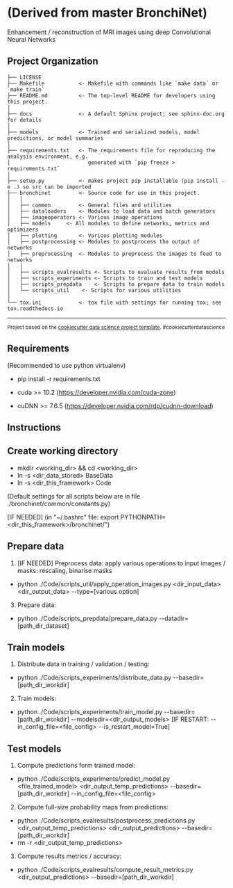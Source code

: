 (Derived from master BronchiNet)
================================

Enhancement / reconstruction of MRI images using deep Convolutional Neural Networks

Project Organization
------------

    ├── LICENSE
    ├── Makefile           <- Makefile with commands like `make data` or `make train`
    ├── README.md          <- The top-level README for developers using this project.
    │
    ├── docs               <- A default Sphinx project; see sphinx-doc.org for details
    │
    ├── models             <- Trained and serialized models, model predictions, or model summaries
    │
    ├── requirements.txt   <- The requirements file for reproducing the analysis environment, e.g.
    │                         generated with `pip freeze > requirements.txt`
    │
    ├── setup.py           <- makes project pip installable (pip install -e .) so src can be imported
    ├── bronchinet         <- Source code for use in this project.
    │   │
    │   ├── common         <- General files and utilities
    │   ├── dataloaders    <- Modules to load data and batch generators
    │   ├── imageoperators <- Various image operations
    │   ├── models 	   <- All modules to define networks, metrics and optimizers
    │   ├── plotting       <- Various plotting modules
    │   ├── postprocessing <- Modules to postprocess the output of networks
    │   ├── preprocessing  <- Modules to preprocess the images to feed to networks
    │   │
    │   ├── scripts_evalresults	<- Scripts to evaluate results from models
    │   ├── scripts_experiments	<- Scripts to train and test models
    │   ├── scripts_prepdata  	<- Scripts to prepare data to train models
    │   └── scripts_util	<- Scripts for various utilities
    │
    └── tox.ini            <- tox file with settings for running tox; see tox.readthedocs.io


------------

<p><small>Project based on the <a target="_blank" href="https://drivendata.github.io/cookiecutter-data-science/">cookiecutter data science project template</a>. #cookiecutterdatascience</small></p>

Requirements
------------

(Recommended to use python virtualenv)
- pip install -r requirements.txt

- cuda >= 10.2 (https://developer.nvidia.com/cuda-zone)
- cuDNN >= 7.6.5 (https://developer.nvidia.com/rdp/cudnn-download)

Instructions
------------

Create working directory
------------

- mkdir <working_dir> && cd <working_dir>
- ln -s <dir_data_stored> BaseData
- ln -s <dir_this_framework> Code

(Default settings for all scripts below are in file ./bronchinet/common/constants.py)

[IF NEEDED] (in "~/.bashrc" file: export PYTHONPATH=<dir_this_framework>/bronchinet/")

Prepare data
------------

1) [IF NEEDED] Preprocess data: apply various operations to input images / masks: rescaling, binarise masks
- python ./Code/scripts_util/apply_operation_images.py <dir_input_data> <dir_output_data> --type=[various option]

3) Prepare data:
- python ./Code/scripts_prepdata/prepare_data.py --datadir=[path_dir_dataset]

Train models
------------

1) Distribute data in training / validation / testing:
- python ./Code/scripts_experiments/distribute_data.py --basedir=[path_dir_workdir]

2) Train models:
- python ./Code/scripts_experiments/train_model.py --basedir=[path_dir_workdir] --modelsdir=<dir_output_models> [IF RESTART: --in_config_file=<file_config> --is_restart_model=True]

Test models
------------

1) Compute predictions form trained model:
- python ./Code/scripts_experiments/predict_model.py <file_trained_model> <dir_output_temp_predictions> --basedir=[path_dir_workdir] --in_config_file=<file_config>

2) Compute full-size probability maps from predictions:
- python ./Code/scripts_evalresults/postprocess_predictions.py <dir_output_temp_predictions> <dir_output_predictions> --basedir=[path_dir_workdir]
- rm -r <dir_output_temp_predictions>

3) Compute results metrics / accuracy:
- python ./Code/scripts_evalresults/compute_result_metrics.py <dir_output_predictions> --basedir=[path_dir_workdir]
